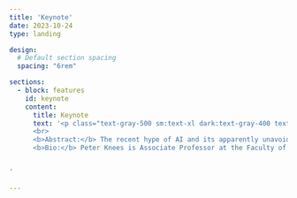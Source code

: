 ```yaml
---
title: 'Keynote'
date: 2023-10-24
type: landing

design:
  # Default section spacing
  spacing: "6rem"

sections:
  - block: features
    id: keynote
    content:
      title: Keynote
      text: '<p class="text-gray-500 sm:text-xl dark:text-gray-400 text-center"><b>Peter Knees</b><br> </p>
      <br>
      <b>Abstract:</b> The recent hype of AI and its apparently unavoidable permeation of all areas of life has gone hand in hand with calls for establishing regulatory measures to enforce ethical use. Given the present and foreseen threats of unregulated use of AI, it is clear that guardrails, international agreements, and policies to protect the rights and interests of citizens are needed. However, the ongoing power shift away from publicly funded AI research towards industrial R&D could effectively result in self-regulation of industry rather than transparency of systems and accountability. Academic research not tied to commercial interests therefore needs to play a much stronger role in this process. In the talk, I will argue that academia for this reason also needs to define clear and stronger policies for research and industry cooperations and needs to invest considerable resources to keep their level of expertise and believably act in the public interest. Furthermore, universities need to take their mission seriously by properly valuing ethical research over amplifying the industry&#96;s agenda.<br><br>
      <b>Bio:</b> Peter Knees is Associate Professor at the Faculty of Informatics at TU Wien. He has been conducting research at the interface of artificial intelligence and music for two decades, including applications in the field of music recommendation algorithms. As UNESCO Chair for Digital Humanism, he deals with social challenges resulting from the digital transformation, in particular with issues relating to the responsible use of AI, the teaching of digital skills and a global perspective on these developments.


' 
  
---
```

